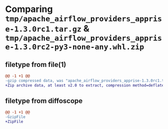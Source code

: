 # Comparing `tmp/apache_airflow_providers_apprise-1.3.0rc1.tar.gz` & `tmp/apache_airflow_providers_apprise-1.3.0rc2-py3-none-any.whl.zip`

## filetype from file(1)

```diff
@@ -1 +1 @@
-gzip compressed data, was "apache_airflow_providers_apprise-1.3.0rc1.tar", last modified: Mon Jan 22 08:25:45 2024, max compression
+Zip archive data, at least v2.0 to extract, compression method=deflate
```

## filetype from diffoscope

```diff
@@ -1 +1 @@
-GzipFile
+ZipFile
```

